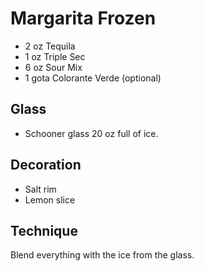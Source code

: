 # Margarita Frozen
- 2 oz Tequila
- 1 oz Triple Sec
- 6 oz Sour Mix
- 1 gota Colorante Verde (optional)

## Glass
- Schooner glass 20 oz full of ice.

## Decoration
- Salt rim
- Lemon slice

## Technique
Blend everything with the ice from the glass.

